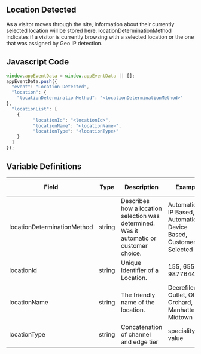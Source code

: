 ## Location Detected

As a visitor moves through the site, information about their currently selected location will be stored here. locationDeterminationMethod indicates if a visitor is currently browsing with a selected location or the one that was assigned by Geo IP detection.

## Javascript Code
```js
window.appEventData = window.appEventData || [];
appEventData.push({
  "event": "Location Detected",
  "location": {
    "locationDeterminationMethod": "<locationDeterminationMethod>"
},
  "locationList": [
    {
          "locationId": "<locationId>",
          "locationName": "<locationName>",
          "locationType": "<locationType>"
    }
  ]
});
```

## Variable Definitions

|Field|Type|Description|Example|Pattern|Min Length|Max Length|Minimum|Maximum|Multiple Of|
| --- | --- | --- | --- | --- | --- | --- | --- | --- | --- |
|locationDeterminationMethod|string|Describes how a location selection was determined.  Was it automatic or customer choice.|Automatic - IP Based, Automatic - Device Based, Customer Selected|||||||
|locationId|string|Unique Identifier of a Location. |155, 65588, 987764448|||||||
|locationName|string|The friendly name of the location.|Deerefiled Outlet, Old Orchard, Manhatten Midtown|||||||
|locationType|string|Concatenation of channel and edge tier|speciality~tier value||||||
